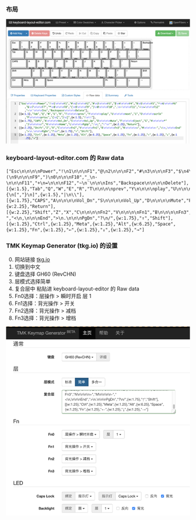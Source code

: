 ### 布局

<img width='1064' src='https://github.com/OpenFibers/gh60_keyboards/raw/master/gh60_revCHN_独立方向键/layout.png'></img>

### keyboard-layout-editor.com 的 Raw data

```
["Esc\n\n\n\nPower","!\n1\n\n\nF1","@\n2\n\n\nF2","#\n3\n\n\nF3","$\n4\n\n\nF4","%\n5\n\n\nF5","^\n6\n\n\nF6","&\n7\n\n\nF7","*\n8\n\n\nF8","(\n9\n\n\nF9",")\n0\n\n\nF10","_\n-\n\n\nF11","+\n=\n\n\nF12","~\n`\n\n\nIns","Backspace\n\n\n\nDelete"],
[{w:1.5},"Tab","Q","W","E","R","T\n\n\n\nprev","Y\n\n\n\nplay","U\n\n\n\nnext","I","O\n\n\n\nscrlk","P\n\n\n\nprtsc","{\n[","}\n]",{w:1.5},"|\n\\"],
[{w:1.75},"CAPS","A\n\n\n\nVol_Dn","S\n\n\n\nVol_Up","D\n\n\n\nMute","F\n\n\n\nEject","G","H\n\n\n\n*","J\n\n\n\n/","K\n\n\n\nHome","L\n\n\n\nPgUp",":\n;","\"\n'",{w:2.25},"Return"],
[{w:2.25},"Shift","Z","X","C\n\n\n\nFn2","V\n\n\n\nFn1","B\n\n\n\nFn3","N\n\n\n\n+","M\n\n\n\n-","<\n,\n\n\nEnd",">\n.\n\n\nPgDn","?\n/",{w:1.75},"↑","Shift"],
[{w:1.25},"Ctrl",{w:1.25},"Meta",{w:1.25},"Alt",{w:6.25},"Space",{w:1.25},"Fn",{w:1.25},"←",{w:1.25},"↓",{w:1.25},"→"]
```

### TMK Keymap Generator (tkg.io) 的设置

0. 网站链接 [tkg.io](tkg.io)
1. 切换到中文
2. 键盘选择 GH60 (RevCHN)
3. 层模式选择简单
4. 复合层中 粘贴进 keyboard-layout-editor 的 Raw data
5. Fn0选择：层操作 > 瞬时开启 层 1
6. Fn1选择：背光操作 > 开关
7. Fn2选择：背光操作 > 减档
8. Fn3选择：背光操作 > 增档

<img width='738' src='https://github.com/OpenFibers/gh60_keyboards/raw/master/gh60_revCHN_独立方向键/tkg.png'></img>